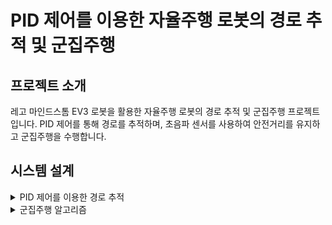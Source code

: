 # PID 제어를 이용한 자율주행 로봇의 경로 추적 및 군집주행


## 프로젝트 소개
레고 마인드스톰 EV3 로봇을 활용한 자율주행 로봇의 경로 추적 및 군집주행 프로젝트입니다. PID 제어를 통해 경로를 추적하며, 초음파 센서를 사용하여 안전거리를 유지하고 군집주행을 수행합니다.


## 시스템 설계
<details>
<summary>PID 제어를 이용한 경로 추적
</summary>
  
<blockquote>
자율주행 로봇은 목표 경로를 따라가기 위하여 조향 조작이 필요합니다.

  
PID(Proportional Integral Derivative) 제어기를 활용하여 자율주행 로봇이 트랙을 정확하게 따라가도록 설계하였습니다. PID 제어기의 제어식은 다음과 같습니다.
</blockquote>
  
![image](https://github.com/user-attachments/assets/685f3f88-f1af-4e9e-99eb-13d185c46d9f)


![image](https://github.com/user-attachments/assets/811efa4b-ca42-4599-9dc5-85fa6055db60)

<blockquote>
로봇마다 PID 제어 이득의 최적화된 값이 다르므로 수동 튜닝을 통하여 각 로봇에 맞게 값을 설정하였습니다.
</blockquote>




![image](https://github.com/user-attachments/assets/b1eb64d3-258d-4802-8dc6-7a890f565a5c)

<blockquote>
LSA(Light Sensor Array)센서를 사용하여 각 센서가 측정한 조도 값을 리스트 형태로 저장하고 활용하며 각 센서에서 얻은 값을 기반으로 오차값을 계산합니다.
  
8 개의 센서 값 중에서 왼쪽 끝 2 개의 값의 평균을 이용한 오차값은 다음과 같습니다.
</blockquote>


![image](https://github.com/user-attachments/assets/d913325b-0685-48db-af4a-8c2eae4646da)


<blockquote>
여기서 th 란 목표값을 나타내며, 이는 로봇이 센서를 통해 트랙에서 측정한 흰색 선의 값을 나타냅니다. 중앙의 오차값(error2), 오른쪽의 오차값(error3)도 이와 같이 계산됩니다. 

이 오차값들은 로봇이 트랙 위에서 벗어나지 않도록 조작량을 결정하는데 활용하고 조작량은 PID 제어 식에 따라 계산됩니다. 이 공식을 통해 각 오차값에 대한 3 가지 조작량이 생성되며, 로봇의 움직임을 섬세하게 제어하여 트랙을 정확하게 주행할 수 있도록 합니다.
</blockquote>


![사진](https://github.com/user-attachments/assets/80cec2a4-b0e2-4910-94d2-616699f29cdd)


<blockquote>
Algorithm1 은 3 가지 조작량의 사용 기준을 나타냅니다. 왼쪽 끝의 0 번 센서, 중앙의 3 번 및 4 번 센서, 그리고 오른쪽 끝의 7 번 센서를 기준으로 정해집니다. 로봇에 장착된 센서마다 측정 값이 다르기 때문에, 측정 후에 적절한 기준을 설정해야 합니다.
</blockquote>

</details>


<details>
<summary>군집주행 알고리즘</summary>
<blockquote>
초음파 센서를 사용하여 로봇 간 거리를 실시간으로 측정하고, 그 거리에 따라 로봇의 속도를 조절하여 군집 주행을 가능하게 합니다.
</blockquote>

![image](https://github.com/user-attachments/assets/10dcd28f-b090-4dfd-8aa5-b8cb95f36e44)

<blockquote>
이 알고리즘의 핵심은 로봇 간 거리 측정과 이에 따른 속도 조절입니다. 
  
먼저, 초음파 센서를 이용해 앞 차량과의 거리를 실시간으로 측정합니다(1행). 이 거리가 설정된 최소 안전거리인 35cm 이하로 줄어들면 속도를 약 0.12m/s로 감소시켜 거리를 유지하고, 27cm 이하로 줄어들 경우에는 정지하도록 설계하였습니다(4-8행). 로봇 간 거리가 35cm 이상으로 벌어지면 후행 로봇의 의 PID 제어를 이용한 경로 추적에서의 error2 를 나타냅니다. 
 
 그래프에서 볼 수 있듯이, PID 를 적용하지 않는 경우 일정한 패턴 없이 error 값이 급격하게 변동하며 불안정적인 주행을 보여줍니다. 이는 직선 구간과 코너 구간에서 흰색 선을 정확하게 추적하지 못 하고 있다는 것을 나타냅니다. 또한, 로봇이 트랙을 벗어나는 문제가 발생하여 벗어난 로봇을 트랙으로 옮겨주는 작업이 필요했습니다. 따라서 PID 제어 전 주행에서는 시간이 더 소요되며 비효율적이라는 것을 알 수 있었습니다. PID 를 적용하는 경우 error 값이 비교적 일정한 패턴으로 유지되며, 직진 구간에서 급격한 변동 없이 흰색 선을 잘 따라가고 있는 것을 보여줍니다. 코너 구간에서 흰색 선을 잠시 벗어났지만 곧바로 다시 흰색 선으로 돌아와 안정적으로 주행하며 이는 PID 제어가 효과적으로 작동하고 있음을 나타냅니다.
</blockquote>

![image](https://github.com/user-attachments/assets/17dacbee-4da5-47d4-b9b3-db69a9ad2f70)


<blockquote>
위 사진은 실험에서 두 로봇이 동시에 출발한 후, 서로 적절한 거리를 유지하며 주행하는 모습을 확인하였습니다. 이를 통해 시스템의 자율주행과 군집주행 기능이 실험 환경에서도 성공적으로 동작함을 확인하였습니다.
</blockquote>

## 프로젝트 결과 영상 
[![Watch the video](https://img.youtube.com/vi/KbpQ3JgK9nE/0.jpg)](https://youtu.be/KbpQ3JgK9nE)


위 이미지를 클릭하면 결과 영상을 확인할 수 있는 YouTube 페이지로 이동합니다.
